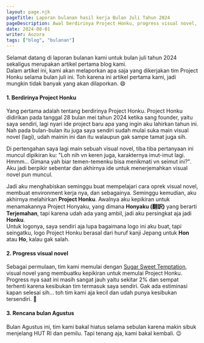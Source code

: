```yaml
---
layout: page.njk
pageTitle: Laporan bulanan hasil kerja Bulan Juli Tahun 2024
pageDescription: Awal berdirinya Project Honku, progress visual novel, dan rencana bulan Agustus.
date: 2024-08-01
writer: Aozora
tags: ["blog", "bulanan"]
---
```


Selamat datang di laporan bulanan kami untuk bulan juli tahun 2024 sekaligus merupakan artikel pertama blog kami. \
Dalam artikel ini, kami akan melaporkan apa saja yang dikerjakan tim Project Honku selama bulan juli ini.
Toh karena ini artikel pertama kami, jadi mungkin tidak banyak yang akan dilaporkan. 😄

#### 1. Berdirinya Project Honku
Yang pertama adalah tentang berdirinya Project Honku.
Project Honku didirikan pada tanggal 28 bulan mei tahun 2024 ketika sang founder, yaitu saya sendiri, lagi nyari ide project baru apa yang ingin aku lahirkan tahun ini.
Nah pada bulan-bulan itu juga saya sendiri sudah mulai suka main visual novel (lagi), udah mainin ini dan itu walaupun gak sampe tamat juga sih.

Di pertengahan saya lagi main sebuah visual novel, tiba tiba pertanyaan ini muncul dipikiran ku: "Loh nih vn keren juga, karakternya imut-imut lagi. Hmmm... Gimana yah biar temen-temenku bisa menikmati vn seimut ini?". Aku jadi berpikir sebentar dan akhirnya ide untuk menerjemahkan visual novel pun muncul.

Jadi aku menghabiskan seminggu buat mempelajari cara oprek visual novel, membuat environment kerja nya, dan sebagainya. Seminggu kemudian, aku akhirnya melahirkan **Project Honku**. Awalnya aku kepikiran untuk menamakannya Project Honyaku, yang dimana **Honyaku (翻訳)** yang berarti **Terjemahan**, tapi karena udah ada yang ambil, jadi aku persingkat aja jadi **Honku**. \
Untuk logonya, saya sendiri aja lupa bagaimana logo ini aku buat, tapi seingatku, logo Project Honku berasal dari huruf kanji Jepang untuk **Hon** atau **Ho**, kalau gak salah.

#### 2. Progress visual novel
Sebagai permulaan, tim kami memulai dengan [Sugar Sweet Temptation](https://store.steampowered.com/app/2374590/Sugar_Sweet_Temptation/), visual novel yang membuatku kepikiran untuk memulai Project Honku.
Progress nya saat ini masih sangat jauh yaitu sekitar 2% dan sempat terhenti karena kesibukan tim termasuk saya sendiri.
Gak ada estiminasi kapan selesai sih... toh tim kami aja kecil dan udah punya kesibukan tersendiri. 🫠

#### 3. Rencana bulan Agustus
Bulan Agustus ini, tim kami bakal hiatus selama sebulan karena makin sibuk menjelang HUT RI dan pemilu.
Tapi tenang aja, kami bakal kembali. 😉